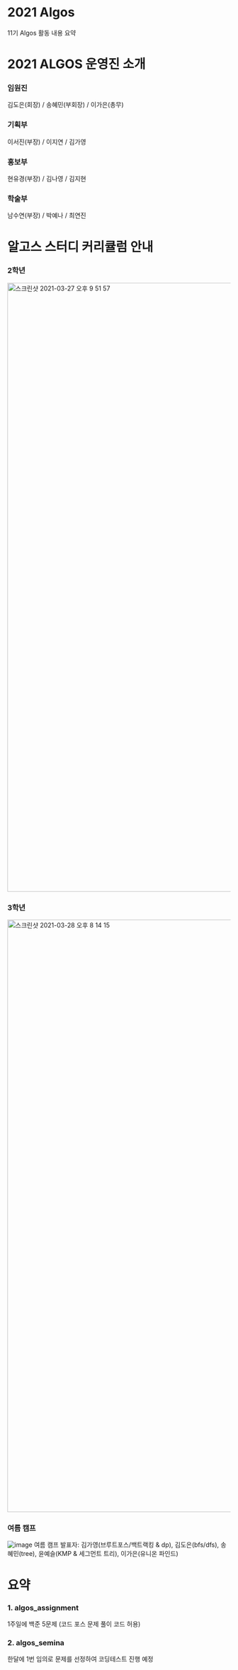 # 2021 Algos
11기 Algos 활동 내용 요약

# 2021 ALGOS 운영진 소개
### 임원진 
김도은(회장) / 송혜민(부회장) / 이가은(총무)
### 기획부 
이서진(부장) / 이지연 / 김가영
### 홍보부 
현유경(부장) / 김나영 / 김지현
### 학술부 
남수연(부장) / 박예나 / 최연진


# 알고스 스터디 커리큘럼 안내
### 2학년
<img width="1375" alt="스크린샷 2021-03-27 오후 9 51 57" src="https://user-images.githubusercontent.com/61380136/112794192-7b6ff000-90a1-11eb-86dc-fb6b9dbb9f89.png">

### 3학년
<img width="1338" alt="스크린샷 2021-03-28 오후 8 14 15" src="https://user-images.githubusercontent.com/61380136/112794246-8a56a280-90a1-11eb-99b4-0b5b2b783e15.png">

### 여름 캠프
![image](https://user-images.githubusercontent.com/61380136/125170769-88959280-e1eb-11eb-8f21-0a8612de6c35.png)
여름 캠프 발표자: 김가영(브루트포스/백트랙킹 & dp), 김도은(bfs/dfs), 송혜민(tree), 윤예슬(KMP & 세그먼트 트리), 이가은(유니온 파인드)

# 요약
### 1. algos_assignment

1주일에 백준 5문제 (코드 포스 문제 풀이 코드 허용)


### 2. algos_semina

한달에 1번 임의로 문제를 선정하여 코딩테스트 진행 예정


